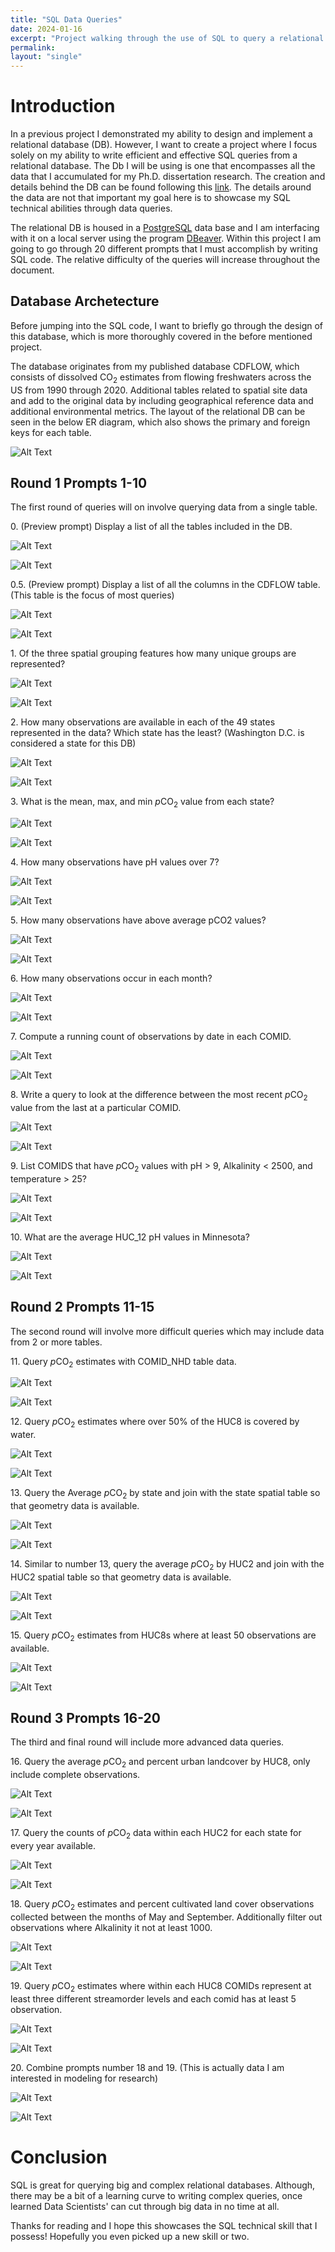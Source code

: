 ```yaml
---
title: "SQL Data Queries"
date: 2024-01-16
excerpt: "Project walking through the use of SQL to query a relational database <br/><img src='/images/SQL_Query/postgres-logo.png'>"
permalink:
layout: "single"
---
```


# Introduction

In a previous project I demonstrated my ability to design and implement a relational database (DB). However, I want to create a project where I focus solely on my ability to write efficient and effective SQL queries from a relational database. The Db I will be using is one that encompasses all the data that I accumulated for my Ph.D. dissertation research. The creation and details behind the DB can be found following this [link](). The details around the data are not that important my goal here is to showcase my SQL technical abilities through data queries.

The relational DB is housed in a [PostgreSQL](https://www.postgresql.org) data base and I am interfacing with it on a local server using the program [DBeaver](https://dbeaver.io). Within this project I am going to go through 20 different prompts that I must accomplish by writing SQL code. The relative difficulty of the queries will increase throughout the document.

## Database Archetecture

Before jumping into the SQL code, I want to briefly go through the design of this database, which is more thoroughly covered in the before mentioned project.

The database originates from my published database CDFLOW, which consists of dissolved CO<sub>2</sub> estimates from flowing freshwaters across the US from 1990 through 2020. Additional tables related to spatial site data and add to the original data by including geographical reference data and additional environmental metrics. The layout of the relational DB can be seen in the below ER diagram, which also shows the primary and foreign keys for each table.

![Alt Text](/images/postgres_portfolio/ERD.png#center)

## Round 1 Prompts 1-10

The first round of queries will on involve querying data from a single table.

0\. (Preview prompt) Display a list of all the tables included in the DB.

![Alt Text](/images/SQL_Query/Q0_code.png)

![Alt Text](/images/SQL_Query/Q0_results.png)

0.5\. (Preview prompt) Display a list of all the columns in the CDFLOW table. (This table is the focus of most queries)

![Alt Text](/images/SQL_Query/Q.5_code.png)

![Alt Text](/images/SQL_Query/Q.5_results.png)

1\. Of the three spatial grouping features how many unique groups are represented?

![Alt Text](/images/SQL_Query/Q1_code.png)

![Alt Text](/images/SQL_Query/Q1_results.png)

2\. How many observations are available in each of the 49 states represented in the data? Which state has the least? (Washington D.C. is considered a state for this DB)

![Alt Text](/images/SQL_Query/Q2_code.png)

![Alt Text](/images/SQL_Query/Q2_results.png)

3\. What is the mean, max, and min *p*CO<sub>2</sub> value from each state?

![Alt Text](/images/SQL_Query/Q3_code.png)

![Alt Text](/images/SQL_Query/Q3_results.png)

4\. How many observations have pH values over 7?

![Alt Text](/images/SQL_Query/Q4_code.png)

![Alt Text](/images/SQL_Query/Q4_results.png)

5\. How many observations have above average pCO2 values?

![Alt Text](/images/SQL_Query/Q5_code.png)

![Alt Text](/images/SQL_Query/Q5_results.png)

6\. How many observations occur in each month?

![Alt Text](/images/SQL_Query/Q6_code.png)

![Alt Text](/images/SQL_Query/Q6_results.png)

7\. Compute a running count of observations by date in each COMID.

![Alt Text](/images/SQL_Query/Q7_code.png)

![Alt Text](/images/SQL_Query/Q7_results.png)

8\. Write a query to look at the difference between the most recent *p*CO<sub>2</sub> value from the last at a particular COMID.

![Alt Text](/images/SQL_Query/Q8_code.png)

![Alt Text](/images/SQL_Query/Q8_results.png)

9\. List COMIDS that have *p*CO<sub>2</sub> values with pH > 9, Alkalinity < 2500, and temperature > 25?

![Alt Text](/images/SQL_Query/Q9_code.png)

![Alt Text](/images/SQL_Query/Q9_results.png)

10\. What are the average HUC_12 pH values in Minnesota?

![Alt Text](/images/SQL_Query/Q10_code.png)

![Alt Text](/images/SQL_Query/Q10_results.png)

## Round 2 Prompts 11-15

The second round will involve more difficult queries which may include data from 2 or more tables.

11\. Query *p*CO<sub>2</sub> estimates with COMID_NHD table data.

![Alt Text](/images/SQL_Query/Q11_code.png)

![Alt Text](/images/SQL_Query/Q11_results.png)

12\. Query *p*CO<sub>2</sub> estimates where over 50% of the HUC8 is covered by water.

![Alt Text](/images/SQL_Query/Q12_code.png)

![Alt Text](/images/SQL_Query/Q12_results.png)

13\. Query the Average *p*CO<sub>2</sub> by state and join with the state spatial table so that geometry data is available.

![Alt Text](/images/SQL_Query/Q13_code.png)

![Alt Text](/images/SQL_Query/Q13_results.png)

14\. Similar to number 13, query the average *p*CO<sub>2</sub> by HUC2 and join with the HUC2 spatial table so that geometry data is available.

![Alt Text](/images/SQL_Query/Q14_code.png)

![Alt Text](/images/SQL_Query/Q14_results.png)

15\. Query *p*CO<sub>2</sub> estimates from HUC8s where at least 50 observations are available.

![Alt Text](/images/SQL_Query/Q15_code.png)

![Alt Text](/images/SQL_Query/Q15_results.png)

## Round 3 Prompts 16-20

The third and final round will include more advanced data queries.

16\. Query the average *p*CO<sub>2</sub> and percent urban landcover by HUC8, only include complete observations.

![Alt Text](/images/SQL_Query/Q16_code.png)

![Alt Text](/images/SQL_Query/Q16_results.png)

17\. Query the counts of *p*CO<sub>2</sub> data within each HUC2 for each state for every year available.

![Alt Text](/images/SQL_Query/Q17_code.png)

![Alt Text](/images/SQL_Query/Q17_results.png)

18\. Query *p*CO<sub>2</sub> estimates and percent cultivated land cover observations collected between the months of May and September. Additionally filter out observations where Alkalinity it not at least 1000.

![Alt Text](/images/SQL_Query/Q18_code.png)

![Alt Text](/images/SQL_Query/Q18_results.png)

19\. Query *p*CO<sub>2</sub> estimates where within each HUC8 COMIDs represent at least three different streamorder levels and each comid has at least 5 observation.

![Alt Text](/images/SQL_Query/Q19_code.png)

![Alt Text](/images/SQL_Query/Q19_results.png)

20\. Combine prompts number 18 and 19. (This is actually data I am interested in modeling for research)

![Alt Text](/images/SQL_Query/Q20_code.png)

![Alt Text](/images/SQL_Query/Q20_results.png)

# Conclusion

SQL is great for querying big and complex relational databases. Although, there may be a bit of a learning curve to writing complex queries, once learned Data Scientists' can cut through big data in no time at all.

Thanks for reading and I hope this showcases the SQL technical skill that I possess! Hopefully you even picked up a new skill or two.
